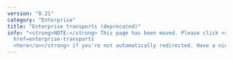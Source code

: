 ```yaml
---
version: "0.21"
category: "Enterprise"
title: "Enterprise transports (deprecated)"
info: "<strong>NOTE:</strong> This page has been moved. Please click <strong><a
  href=enterprise-transports
  >here</a></strong> if you're not automatically redirected. Have a nice day!"
---
```


<meta http-equiv="refresh" content="1;url=enterprise-transports">
